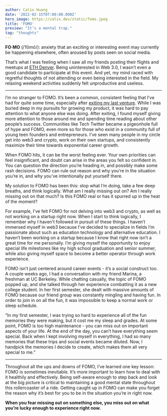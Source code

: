 ```yaml
---
author: Calix Huang
date: '2022-02-15T07:00:00.000Z'
hero_image: https://calix.dev/static/fomo.jpeg
title: 'FOMO'
preview: "It’s a mental trap."
tag: "thoughts"
--- 
```


**FO·MO** (/ˈfōmō/): anxiety that an exciting or interesting event may currently be happening elsewhere, often aroused by posts seen on social media.

That’s what I was feeling when I saw all my friends posting their flights and meetups at [ETH Denver](https://www.ethdenver.com/). Being uninterested in Web 3.0, I wasn’t even a good candidate to participate at this event. And yet, my mind raced with regretful thoughts of not attending or even being interested in the field. My relaxing weekend activities suddenly felt unproductive and useless.

----------------------------------

I’m no stranger to FOMO. It’s been a common, consistent feeling that I’ve had for quite some time, especially after [exiting my last venture](https://www.calix.dev/blog/hours-acquired-by-fiveable). While I was buried deep in my pursuits for growing my product, it was hard to pay attention to what anyone else was doing. After exiting, I found myself giving more attention to those around me and spending time reading about other people’s success. Communities like Tech Twitter became a pigeonhole full of hype and FOMO, even more so for those who exist in a community full of young teen founders and entrepreneurs. I’ve seen many people in my circle get into web3 and crypto, work on their own startups, and consistently maximize their time towards exponential career growth.

When FOMO hits, it can be the worst feeling ever. Your own priorities can feel insignificant, and doubt can arise in the areas you felt so confident in. You can question the direction you’re heading in, and possibly make some rash decisions. FOMO can rule out reason and why you’re in the situation you’re in, and why you’ve intentionally put yourself there.

My solution to FOMO has been this: stop what I’m doing, take a few deep breaths, and think logically. What am I really missing out on? Am I really missing out on that much? Is this FOMO real or has it spurred up in the heat of the moment?

For example, I’ve felt FOMO for not delving into web3 and crypto, as well as not working on a startup right now. When I start to think logically, I remember why I haven’t followed in pursuit of these things. I haven’t immersed myself in web3 because I’ve decided to specialize in fields I’m passionate about such as education technology and alternative education. I haven’t been working on a startup because I know that right now isn’t a great time for me personally. I’m giving myself the opportunity to enjoy special life milestones like my high school graduation and senior summer, while also giving myself space to become a better operator through work experience.

FOMO isn’t just centered around career events - it’s a social construct too. A couple weeks ago, I had a conversation with my friend Marina, a freshman at UC Berkeley. While chatting casually, the topic of FOMO popped up, and she talked through her experience combatting it as a new college student. In her first semester, she dealt with massive amounts of FOMO because our friend group was constantly mingling and having fun. In order to join in on all the fun, it was impossible to keep a normal work or sleep schedule. 

“In my first semester, I was trying so hard to experience all of the fun memories they were making, but it cost me my sleep and grades. At some point, FOMO is too high maintenance - you can miss out on important aspects of your life. At the end of the day, you can’t have everything seem special. Back when I kept involving myself in everything, I had so many memories that these trips and social events became diluted. Now, I handpick the memories I decide to create, which makes them all very special to me.”

----------------------------------

Throughout all the ups and downs of FOMO, I’ve learned one key lesson: FOMO is sometimes inevitable. It’s more important to learn how to deal with it healthily and effectively. Being self-aware enough to step back and look at the big picture is critical to maintaining a good mental state throughout this rollercoaster of a ride. Getting caught up in FOMO can make you forget the reason why it’s best for you to be in the situation you’re in right now.

**When you fear missing out on something else, you miss out on what you’re lucky enough to experience right now.**

